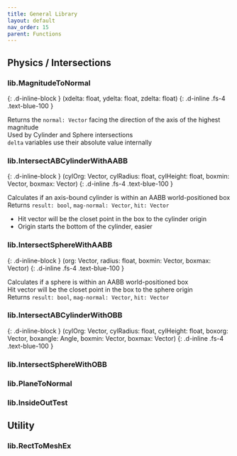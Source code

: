 ```yaml
---
title: General Library
layout: default
nav_order: 15
parent: Functions
---
```


## Physics / Intersections
### lib.MagnitudeToNormal
{: .d-inline-block }
(xdelta: float, ydelta: float, zdelta: float)
{: .d-inline .fs-4 .text-blue-100 }

Returns the `normal: Vector` facing the direction of the axis of the highest magnitude   
Used by Cylinder and Sphere intersections   
`delta` variables use their absolute value internally   

### lib.IntersectABCylinderWithAABB
{: .d-inline-block }
(cylOrg: Vector, cylRadius: float, cylHeight: float, boxmin: Vector, boxmax: Vector)
{: .d-inline .fs-4 .text-blue-100 }

Calculates if an axis-bound cylinder is within an AABB world-positioned box   
Returns `result: bool`, `mag-normal: Vector`, `hit: Vector` 
- Hit vector will be the closet point in the box to the cylinder origin     
- Origin starts the bottom of the cylinder, easier

### lib.IntersectSphereWithAABB
{: .d-inline-block }
(org: Vector, radius: float, boxmin: Vector, boxmax: Vector)
{: .d-inline .fs-4 .text-blue-100 }

Calculates if a sphere is within an AABB world-positioned box   
Hit vector will be the closet point in the box to the sphere origin    
Returns `result: bool`, `mag-normal: Vector`, `hit: Vector`   
 
### lib.IntersectABCylinderWithOBB
{: .d-inline-block }
(cylOrg: Vector, cylRadius: float, cylHeight: float, boxorg: Vector, boxangle: Angle, boxmin: Vector, boxmax: Vector)
{: .d-inline .fs-4 .text-blue-100 }

### lib.IntersectSphereWithOBB
### lib.PlaneToNormal
### lib.InsideOutTest

## Utility
### lib.RectToMeshEx